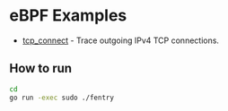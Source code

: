 # eBPF Examples

  * [tcp_connect](fentry/) - Trace outgoing IPv4 TCP connections.


## How to run

```bash
cd 
go run -exec sudo ./fentry
```
